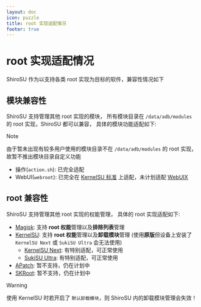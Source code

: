 ```yaml
---
layout: doc
icon: puzzle
title: root 实现适配情况
footer: true
---
```


# **root 实现适配情况**

ShiroSU 作为以支持各类 root 实现为目标的软件，兼容性情况如下

## 模块兼容性

ShiroSU 支持管理其他 root 实现的模块，
所有模块目录在 `/data/adb/modules` 的 root 实现，ShiroSU 都可以兼容，
具体的模块功能适配如下:

> [!NOTE]
> 由于暂未出现有较多用户使用的模块目录不在 `/data/adb/modules` 的 root 实现，
> 故暂不推出模块目录自定义功能

- 操作(`action.sh`): 已完全适配
- WebUI(`webroot`): 已完全在 [KernelSU 标准](https://kernelsu.org/zh_CN/guide/module-webui.html)
  上适配，未计划适配 [WebUIX](https://mmrl.dev/guide/webuix/)

## root 兼容性

ShiroSU 支持管理其他 root 实现的权能管理，
具体的 root 实现适配如下:

- [Magisk](https://topjohnwu.github.io/Magisk/): 支持 **root 权能**管理以及**排除列表**管理
- [KernelSU](https://kernelsu.org/zh_CN/): 支持 **root 权能**管理以及**卸载模块**管理 (使用**原版**但设备上安装了
  `KernelSU Next` 或 `SukiSU Ultra` 会无法使用)
    - [KernelSU Next](https://kernelsu-next.github.io/webpage/zh_CN/): 有特别适配，可正常使用
    - [SukiSU Ultra](https://sukisu.org/zh/): 有特别适配，可正常使用
- [APatch](https://apatch.dev/zh_CN/): 暂不支持，仍在计划中
- [SKRoot](https://github.com/abcz316/SKRoot-linuxKernelRoot): 暂不支持，仍在计划中

> [!WARNING]
> 使用 KernelSU 时若开启了 `默认卸载模块`，则 ShiroSU 内的卸载模块管理会失效！
